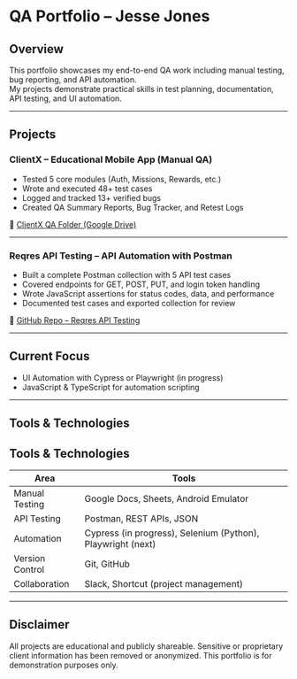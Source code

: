 # QA Portfolio – Jesse Jones

## Overview

This portfolio showcases my end-to-end QA work including manual testing, bug reporting, and API automation.  
My projects demonstrate practical skills in test planning, documentation, API testing, and UI automation.

---

## Projects

### ClientX – Educational Mobile App (Manual QA)
- Tested 5 core modules (Auth, Missions, Rewards, etc.)
- Wrote and executed 48+ test cases
- Logged and tracked 13+ verified bugs
- Created QA Summary Reports, Bug Tracker, and Retest Logs

📂 [ClientX QA Folder (Google Drive)](https://-)

---

### Reqres API Testing – API Automation with Postman
- Built a complete Postman collection with 5 API test cases
- Covered endpoints for GET, POST, PUT, and login token handling
- Wrote JavaScript assertions for status codes, data, and performance
- Documented test cases and exported collection for review

📂 [GitHub Repo – Reqres API Testing](https://github.com/JesseJonesJr/reqres-api-testing)

---

## Current Focus

- UI Automation with Cypress or Playwright (in progress)
- JavaScript & TypeScript for automation scripting

---

## Tools & Technologies

## Tools & Technologies

| Area              | Tools |
|-------------------|-------|
| Manual Testing     | Google Docs, Sheets, Android Emulator |
| API Testing        | Postman, REST APIs, JSON |
| Automation         | Cypress (in progress), Selenium (Python), Playwright (next) |
| Version Control    | Git, GitHub |
| Collaboration      | Slack, Shortcut (project management) |


----

## Disclaimer

All projects are educational and publicly shareable. Sensitive or proprietary client information has been removed or anonymized. This portfolio is for demonstration purposes only.
